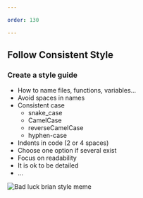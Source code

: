 ```yaml
---

order: 130

---
```


<h2>Follow Consistent Style</h2>

<div>
  
  <div class="small two-col left">
    <h3>Create a style guide</h3>
    <ul>
        <li>How to name files, functions, variables...</li>
        <li>Avoid spaces in names</li>
        <li>
            Consistent case
            <ul>
                <li>snake_case</li>
                <li>CamelCase</li>
                <li>reverseCamelCase</li>
                <li>hyphen-case</li>
            </ul>
        </li>
        <li>Indents in code (2 or 4 spaces)</li>
        <li>Choose one option if several exist</li>
        <li>Focus on readability</li>
        <li>It is ok to be detailed</li>
        <li>&hellip;</li>
    </ul>
  </div>
  <div class="two-col right">    
    <!--<figure>-->
      <img src="{{ site.baseurl }}/assets/img/slides/style_guide.jpg" alt="Bad luck brian style meme"/>
    <!--</figure>-->
  </div>
</div>








